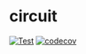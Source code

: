 # circuit

[![Test](https://github.com/dannypsnl/circuit/actions/workflows/test.yml/badge.svg)](https://github.com/dannypsnl/circuit/actions/workflows/test.yml)
[![codecov](https://codecov.io/gh/dannypsnl/circuit/branch/develop/graph/badge.svg?token=PD5VZZDA8H)](https://codecov.io/gh/dannypsnl/circuit)
